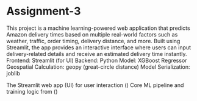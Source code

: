 # Assignment-3
  This project is a machine learning-powered web application that predicts Amazon delivery times based on multiple real-world factors such as weather, traffic, order timing, delivery distance, and more. Built using Streamlit, the app provides an interactive interface where users can input delivery-related details and receive an estimated delivery time instantly.
Frontend: Streamlit (for UI)
Backend: Python
Model: XGBoost Regressor
Geospatial Calculation: geopy (great-circle distance)
Model Serialization: joblib

The Streamlit web app (UI) for user interaction ()
Core ML pipeline and training logic from ()

